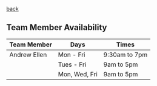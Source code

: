 [back](../README.md)

## Team Member Availability

| Team Member | Days | Times |
|-|-|-|
| Andrew Ellen | Mon - Fri | 9:30am to 7pm| (can't do 12:30pm through the week and am busy most days at 10am and 1pm for around an hour)
|  | Tues - Fri | 9am to 5pm |
|  | Mon, Wed, Fri | 9am to 5pm |
